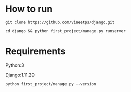 # How to run
`git clone https://github.com/vineetps/django.git`

`cd django && python first_project/manage.py runserver`


# Requirements
Python:3

Django:1.11.29

`python first_project/manage.py --version`
